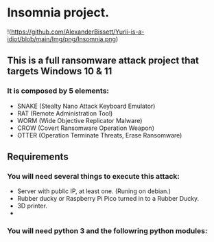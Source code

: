 # **Insomnia** project.
!(https://github.com/AlexanderBissett/Yurii-is-a-idiot/blob/main/Img/png/Insomnia.png)

## This is a full ransomware attack project that targets Windows 10 & 11

### It is composed by 5 elements:

-   SNAKE (Stealty Nano Attack Keyboard Emulator)
-   RAT   (Remote Administration Tool)
-   WORM  (Wide Objective Replicator Malware)
-   CROW  (Covert Ransomware Operation Weapon)
-   OTTER (Operation Terminate Threats, Erase Ransomware)

## Requirements

### You will need several things to execute this attack:

-   Server with public IP, at least one. (Runing on debian.)            
-   Rubber ducky or Raspberry Pi Pico turned in to a Rubber Ducky.
-   3D printer.
-   


### You will need python 3 and the followring python modules:

